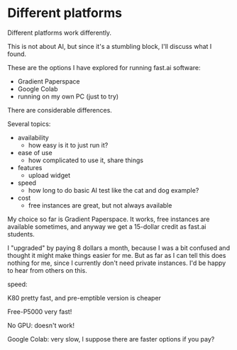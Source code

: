 # Different platforms

Different platforms work differently.

This is not about AI, but since it's a stumbling block, I'll discuss what I found.

These are the options I have explored for running fast.ai software:

* Gradient Paperspace
* Google Colab
* running on my own PC (just to try)

There are considerable differences.

Several topics:

* availability
  * how easy is it to just run it?
* ease of use
  * how complicated to use it, share things
* features
  * upload widget
* speed
  * how long to do basic AI test like the cat and dog example?
* cost
  * free instances are great, but not always available

My choice so far is Gradient Paperspace. It works, free instances are available sometimes, and anyway we get a 15-dollar credit as fast.ai students.

I "upgraded" by paying 8 dollars a month, because I was a bit confused and thought it might make things easier for me. But as far as I can tell this does nothing for me, since I currently don't need private instances. I'd be happy to hear from others on this.

speed:

K80 pretty fast, and pre-emptible version is cheaper

Free-P5000 very fast!

No GPU: doesn't work!

Google Colab: very slow, I suppose there are faster options if you pay?

